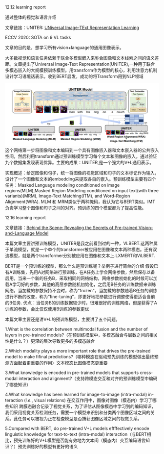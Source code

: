 12.12 learning report

通过整体的视觉和语言介绍

文章链接：UNITER: [UNiversal Image-TExt Representation Learning](https://github.com/Peng-1124/PhD-in-multimodal/blob/master/paper/UNITER%20UNiversal%20Image-TExt.pdf)

ECCV 2020: SOTA on 9 VL tasks

文章的目的是，想学习所有vision+language的通用图像表示。

大多数视觉和语言任务依赖于联合多模型嵌入来弥合图像和文本线索之间的语义差距。文章提出了Universal Image-Text Representation(UNITER),一种用于联合多模态嵌入的大规模预训练模型。用transform作为模型的核心，利用注意力机制设计学习语境话表示。收到BERT启发，成功的将Transform用到NLP领域

![image](https://github.com/Peng-1124/PhD-in-multimodal/blob/master/figure/figure1%20of%201215.png)
这个网络第一步将图像和文本编码到一个具有图像嵌入器和文本嵌入器的公共嵌入空间，然后利用transform通过预训练模型学习每个文本和图像的嵌入。通过验证九个数据集发现表现优异。主要的成果：UNITER,是一个强大的V+L通用表示。

实现概述：给定图像和句子，统一将图像的视觉区域和句子的文本标记作为输入，设计了一个图像和文本的embedding来提取各自的嵌入。预训练模型主要有四个任务：Masked Language modeling conditioned on image regions(MLM),Masked Region Modeling conditioned on input text(with three variants)(MRM), Image-Text Matching(ITM), and Word-Region Alignment(WRA). MLM 和 MRM类似于两种掩码，我认为它与BERT类似。IMT负责学习整个图像和句子之间的对齐。预训练的四个模型都为了提高性能。



12.16 learning report

文章链接：[Behind the Scene: Revealing the Secrets of Pre-trained Vision-and-Language Model](https://github.com/Peng-1124/PhD-in-multimodal/blob/master/paper/Behind%20the%20Scene%20Revealing%20the%20Secrets%20of%20pre-trained%20Vision-and-Language%20Models.pdf)

本篇文章主要讲预训练模型，UNITER是我之前看到过的一种，VLBERT.这两种属于单流模型，就是一个单个的transformer被应用在图像和文本两种模态。还有双流模型，就是两个transformer分别被应用在图像和文本上.LXMERT和ViLBERT.

BERT是一个预训练的模型，那么什么是预训练呢？举例子进行简单的介绍
假设已有A训练集，先用A对网络进行预训练，在A任务上学会网络参数，然后保存以备后用，当来一个新的任务B，采取相同的网络结构，网络参数初始化的时候可以加载A学习好的参数，其他的高层参数随机初始化，之后用B任务的训练数据来训练网络，当加载的参数保持不变时，称为"frozen"，当加载的参数随着B任务的训练进行不断的改变，称为“fine-tuning”，即更好地把参数进行调整使得更适合当前的B任务. 优点：当任务B的训练数据较少时，很难很好的训练网络，但是获得了A训练的参数，会比仅仅使用B训练的参数更优

本篇文章主要还是讲V+L的预训练模型，主要讲了五个问题。

1.What is the correlation between multimodal fusion and the number of layers in pre-trained models?（在预训练模型中，多模态融合与层数之间的相关性是什么？）更深的层次导致更多的多模态融合

2.Which modality plays a more important role that drives the pre-trained model to make fifinal predictions?（哪种模态在驱动预先训练的模型做出最终预测方面起着更重要的作用）文本模态比图像模态更重要

3.What knowledge is encoded in pre-trained models that supports cross-modal interaction and alignment?（支持跨模态交互和对齐的预训练模型中编码了哪些知识）

4.What knowledge has been learned for image-to-image (intra-modal) in-teraction (*i.e.*, visual relations) 在交互作用中，图像对图像（模态内）学习了哪些知识 跨膜态融合记录了视觉关系，为了评估从图像模态中学习到的编码知识，我们采用视觉关系检测任务，需要一个模型来识别和分类两个图像区域之间的关系。此任务可以被视为正在检查模型是否捕获图像区域之间的视觉关系。

5.Compared with BERT, do pre-trained V+L models effffectively encode linguistic knowledge for text-to-text (intra-modal) interaction（与BERT相比，预先训练好的V+L模型是否能有效地为文本间（模态内）交互编码语言知识？）预先训练好的模型有更好的语义
